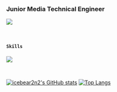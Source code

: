 ### Junior Media Technical Engineer
<p align="left"><a href="https://hits.seeyoufarm.com"><img src="https://hits.seeyoufarm.com/api/count/incr/badge.svg?url=https%3A%2F%2Fgithub.com%2Ficebear2n2&count_bg=%230E2C8E&title_bg=%232D2D2D&icon=&icon_color=%23E7E7E7&title=hits&edge_flat=false"/></a></p>

<br/>

#### `Skills`
<p align="left">
  <a href="https://skillicons.dev">
    <img src="https://skillicons.dev/icons?i=aws,bash,linux,vim,jenkins,gradle,docker,kubernetes,python,javascript,react,nodejs,git,nginx&theme=dark" />
  </a>
</p>
<br/>

[![icebear2n2's GitHub stats](https://github-readme-stats.vercel.app/api?username=icebear2n2&theme=dark&show_icons=true)](https://github.com/anuraghazra/github-readme-stats)
[![Top Langs](https://github-readme-stats.vercel.app/api/top-langs/?username=icebear2n2&layout=compact&theme=dark)](https://github.com/anuraghazra/github-readme-stats)
<br/>
<br/>

